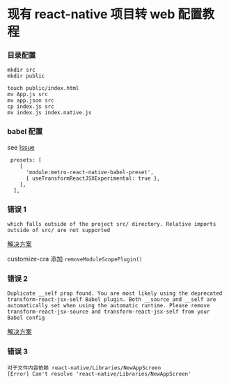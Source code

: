 # 现有 react-native 项目转 web 配置教程

### 目录配置

```
mkdir src
mkdir public

touch public/index.html
mv App.js src
mv app.json src
cp index.js src
mv index.js index.native.js
```

### babel 配置

see [Issue](https://github.com/nrwl/nx/issues/14407#issuecomment-1439327945)

```
 presets: [
    [
      'module:metro-react-native-babel-preset',
      { useTransformReactJSXExperimental: true },
    ],
  ],
```

### 错误 1

```
which falls outside of the project src/ directory. Relative imports outside of src/ are not supported
```

[解决方案](https://stackoverflow.com/questions/44114436/the-create-react-app-imports-restriction-outside-of-src-directory)

customize-cra 添加 `removeModuleScopePlugin()`

### 错误 2

```
Duplicate __self prop found. You are most likely using the deprecated transform-react-jsx-self Babel plugin. Both __source and __self are automatically set when using the automatic runtime. Please remove transform-react-jsx-source and transform-react-jsx-self from your Babel config
```

[解决方案](https://github.com/nrwl/nx/issues/14407#issuecomment-1439327945)

### 错误 3

```
对于文件内容依赖 react-native/Libraries/NewAppScreen
[Error] Can't resolve 'react-native/Libraries/NewAppScreen'
```
